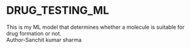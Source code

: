 # DRUG_TESTING_ML
This is my ML model that determines whether a molecule is suitable for drug formation or not.
<br>
Author-Sanchit kumar sharma
